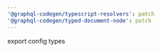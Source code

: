 ```yaml
---
'@graphql-codegen/typescript-resolvers': patch
'@graphql-codegen/typed-document-node': patch
---
```


export config types
